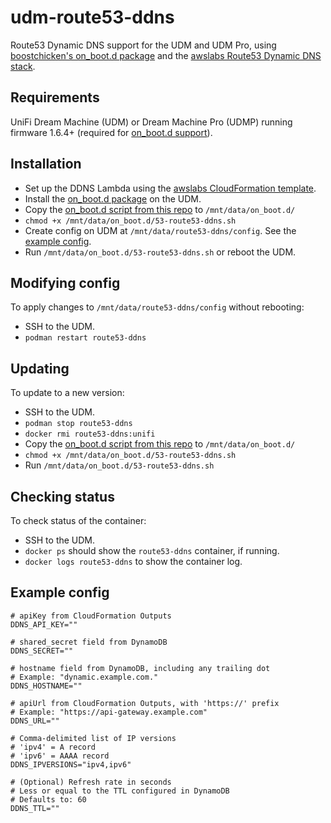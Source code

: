 # udm-route53-ddns

Route53 Dynamic DNS support for the UDM and UDM Pro, using [boostchicken's on_boot.d package](https://github.com/boostchicken/udm-utilities/tree/master/on-boot-script) and the [awslabs Route53 Dynamic DNS stack](https://github.com/awslabs/route53-dynamic-dns-with-lambda).

## Requirements
UniFi Dream Machine (UDM) or Dream Machine Pro (UDMP) running firmware 1.6.4+ (required for [on_boot.d support](https://github.com/boostchicken/udm-utilities/tree/master/on-boot-script)).

## Installation
* Set up the DDNS Lambda using the [awslabs CloudFormation template](https://github.com/awslabs/route53-dynamic-dns-with-lambda).
* Install the [on_boot.d package](https://github.com/boostchicken/udm-utilities/tree/master/on-boot-script) on the UDM.
* Copy the [on_boot.d script from this repo](on_boot.d/53-route53-ddns.sh) to `/mnt/data/on_boot.d/`
* `chmod +x /mnt/data/on_boot.d/53-route53-ddns.sh`
* Create config on UDM at `/mnt/data/route53-ddns/config`. See the [example config](#Example-config).
* Run `/mnt/data/on_boot.d/53-route53-ddns.sh` or reboot the UDM.

## Modifying config
To apply changes to `/mnt/data/route53-ddns/config` without rebooting:
* SSH to the UDM.
* `podman restart route53-ddns`

## Updating
To update to a new version:
* SSH to the UDM.
* `podman stop route53-ddns`
* `docker rmi route53-ddns:unifi`
* Copy the [on_boot.d script from this repo](on_boot.d/53-route53-ddns.sh) to `/mnt/data/on_boot.d/`
* `chmod +x /mnt/data/on_boot.d/53-route53-ddns.sh`
* Run `/mnt/data/on_boot.d/53-route53-ddns.sh`

## Checking status
To check status of the container:
* SSH to the UDM.
* `docker ps` should show the `route53-ddns` container, if running.
* `docker logs route53-ddns` to show the container log.

## Example config
```
# apiKey from CloudFormation Outputs
DDNS_API_KEY=""

# shared_secret field from DynamoDB
DDNS_SECRET=""

# hostname field from DynamoDB, including any trailing dot
# Example: "dynamic.example.com."
DDNS_HOSTNAME=""

# apiUrl from CloudFormation Outputs, with 'https://' prefix
# Example: "https://api-gateway.example.com"
DDNS_URL=""

# Comma-delimited list of IP versions
# 'ipv4' = A record
# 'ipv6' = AAAA record
DDNS_IPVERSIONS="ipv4,ipv6"

# (Optional) Refresh rate in seconds
# Less or equal to the TTL configured in DynamoDB
# Defaults to: 60
DDNS_TTL=""
```
